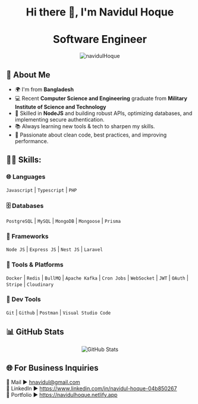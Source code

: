 <h1 align="center">Hi there 👋, I'm Navidul Hoque</h1>
<h1 align="center">Software Engineer</h1>

<p align="center">
  <img src="https://komarev.com/ghpvc/?username=NavidulHoque&label=Profile%20views&color=0e75b6&style=flat" alt="navidulHoque" />
</p>

## 🚀 About Me
- 🌍 I'm from **Bangladesh**
- 💻 Recent **Computer Science and Engineering** graduate from **Military Institute of Science and Technology**  
- 🔧 Skilled in **NodeJS** and building robust APIs, optimizing databases, and implementing secure authentication.  
- 📚 Always learning new tools & tech to sharpen my skills.
- 🎯 Passionate about clean code, best practices, and improving performance.

## 👨‍💻 Skills: 

### 🌐 Languages
`Javascript` | `Typescript` | `PHP`

### 🗄️ Databases
`PostgreSQL` | `MySQL` | `MongoDB` | `Mongoose` | `Prisma`

### 🚀 Frameworks
`Node JS` | `Express JS` | `Nest JS` | `Laravel`

### 🧱 Tools & Platforms
`Docker` | `Redis` | `BullMQ` | `Apache Kafka` | `Cron Jobs` | `WebSocket` | `JWT` | `OAuth` | `Stripe` | `Cloudinary`

### 🧰 Dev Tools
`Git` | `Github` | `Postman` | `Visual Studio Code` 

## 📊 GitHub Stats

<p align="center">
  <img src="https://github-readme-stats.vercel.app/api/top-langs/?username=NavidulHoque&show_icons=true&theme=radical" alt="GitHub Stats"/>
</p>

## 🌐 For Business Inquiries 
📧 Mail ► hnavidul@gmail.com <br>
💼 LinkedIn ► https://www.linkedin.com/in/navidul-hoque-04b850267 <br>
🔗 Portfolio ► https://navidulhoque.netlify.app <br>







